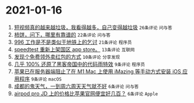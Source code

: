 # 2021-01-16

1. [短视频真的越来越垃圾，我看得越多，自己变得越垃圾](https://www.v2ex.com/t/745432) `26条评论` `问与答`
1. [柿饼，问下，哪里有靠谱的](https://www.v2ex.com/t/745411) `22条评论` `问与答`
1. [996 工作是不是类似于地铁上的乞讨](https://www.v2ex.com/t/745439) `21条评论` `程序员`
1. [speedtest 重新上架国区 app store。](https://www.v2ex.com/t/745409) `13条评论` `互联网`
1. [发现个免费领外卖红包的方式](https://www.v2ex.com/t/745444) `10条评论` `分享发现`
1. [几乎 100% 还原了黑客帝国中的代码雨特效](https://www.v2ex.com/t/745451) `9条评论` `程序员`
1. [苹果已在服务器端阻止了在 M1 Mac 上使用 iMazing 等手动方式安装 iOS 应用程序](https://www.v2ex.com/t/745449) `9条评论` `macOS`
1. [成都的鬼天气，一到周六周天天气就不好](https://www.v2ex.com/t/745423) `6条评论` `问与答`
1. [airpod pro JD 上的价格比苹果官网便宜好几百？](https://www.v2ex.com/t/745406) `6条评论` `Apple`

